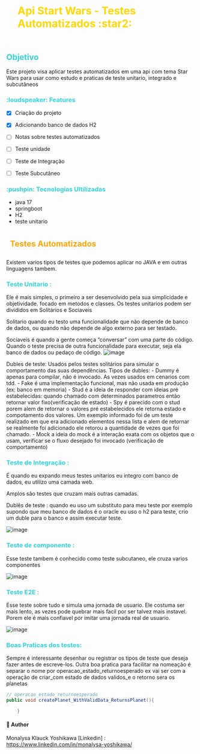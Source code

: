 
<h1 style="color:gold;padding:30px;"> Api Start Wars - Testes Automatizados :star2: </h1>

<h2 style="color:#31d4dd;"> Objetivo </h2>

Este projeto visa aplicar testes automatizados em uma api com tema Star Wars para usar como estudo e praticas de teste unitario, integrado e subcutâneos


<h3 style="color:#31d4dd;">:loudspeaker: Features </h3>

- [x] Criação do projeto 
- [x] Adicionando banco de dados H2
- [ ] Notas sobre testes automatizados
- [ ] Teste unidade
- [ ] Teste de Integração
- [ ] Teste Subcutâneo


<h3 style="color:#31d4dd;"> :pushpin: Tecnologias Ultilizadas </h3>

- java 17
- springboot
- H2
- teste unitario




<h2 style="color:orange;padding:10px;">
Testes Automatizados
</h2>


Existem varios tipos de testes que podemos aplicar no JAVA e em outras linguagens tambem.

<h3 style="color:#31d4dd;"> Teste Unitario : </h3>
Ele é mais simples, o primeiro a ser desenvolvido pela sua simplicidade e objetividade. focado em metodos e classes. Os testes unitarios podem ser divididos em Solitários e Sociaveis

Solitario quando eu testo uma funcionalidade que não depende de banco de dados, ou quando não depende de algo externo para ser testado.

Sociaveis é quando a gente começa “conversar” com uma parte do código. Quando o teste precisa de outra funcionalidade para executar, seja ela banco de dados ou pedaço de código.
![image](https://github.com/LysaKYoshikawa/start-wars-app/assets/64383080/cb13f0cd-ab77-4e72-a36a-c9651d8ec90e)

Dubles de teste: Usados pelos testes solitários para simular o comportamento das suas dependências.
Tipos de dubles:
    - Dummy é apenas para compilar, não é invocado. As vezes usados em cenarios com tdd.
    - Fake é uma implementação funcional, mas não usada em produção (ex: banco em memoria)
    - Stud é a ideia de responder com ideias pré estabelecidas: quando chamado com determinados parametros então retornar valor fixo(verificação de estado)
    - Spy é parecido com o stud porem alem de retornar o valores pré estabelecidos ele retorna estado e compotamento dos valores. Um exemplo informado foi de um teste realizado em que era adicionado elementos nessa lista e alem de retornar se realmente foi adicionado ele retorou a quantidade de vezes que foi chamado.
    - Mock a ideia do mock é a interação exata com os objetos que o usam, verificar se o fluxo desejado foi invocado (verificação de comportamento)

<h3 style="color:#31d4dd;"> Teste de Integração : </h3>
É quando eu expando meus testes unitarios eu integro com banco de dados, eu utilizo uma camada web.

Amplos são testes que cruzam mais outras camadas.

Dublês de teste : quando eu uso um substituto para meu teste por exemplo supondo que meu banco de dados é o oracle eu uso o h2 para teste, crio um duble para o banco e assim executar teste.

![image](https://github.com/LysaKYoshikawa/start-wars-app/assets/64383080/e5e11808-a5cf-4808-807d-44963d8ebc25)

<h3 style="color:#31d4dd;"> Teste de componente : </h3>
Esse teste tambem é conhecido como teste subcutaneo, ele cruza varios componentes

![image](https://github.com/LysaKYoshikawa/start-wars-app/assets/64383080/a2fa5c98-c1d5-4322-9896-0d4fa13f5336)

<h3 style="color:#31d4dd;"> Teste E2E : </h3>
Esse teste sobre tudo e simula uma jornada de usuario. Ele costuma ser mais lento, as vezes pode quebrar mais facil por ser talvez mais instavel. Porem ele é mais confiavel por imitar uma jornada real de usuario.

![image](https://github.com/LysaKYoshikawa/start-wars-app/assets/64383080/df42e2d0-d44d-4c63-b67f-dff80432b045)

<h3 style="color:#31d4dd;"> Boas Praticas dos testes: </h3>

<p>
    Sempre é interessante desenhar ou registrar os tipos de teste que deseja fazer antes de escreve-los.
Outra boa pratica para facilitar na nomeação é separar o nome por operacao_estado_returnoesperado
ex vai ser com a operação de criar_com estado de dados validos_e o retorno sera os planetas

</p>

~~~ Java
// operacao_estado_returnoesperado
public void createPlanet_WithValidData_ReturnsPlanet(){

    }
~~~

#### :pushpin: Author
Monalysa Klauck Yoshikawa
[Linkedin] : <https://www.linkedin.com/in/monalysa-yoshikawa/>